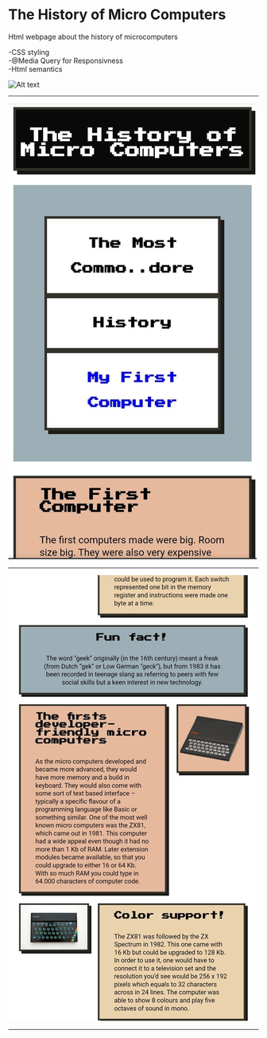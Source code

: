 # The History of Micro Computers
Html webpage about the history of microcomputers

-CSS styling <br>
-@Media Query for Responsivness <br>
-Html semantics <br>

![Alt text](resources/GIF-200224_111623.gif?raw=true "Commodore 64 Boot Animation created using a CSS animation")

------------------------------------------------------------------------------------------------------------------------

![Alt text](resources/Screenshot_2020-02-24-11-26-21-280_com.chrome.beta.jpg "Mobile View")

------------------------------------------------------------------------------------------------------------------------

![Alt text](resources/Screenshot_2020-02-24-11-27-29-464_com.chrome.beta.jpg "Desktop View")

------------------------------------------------------------------------------------------------------------------------
